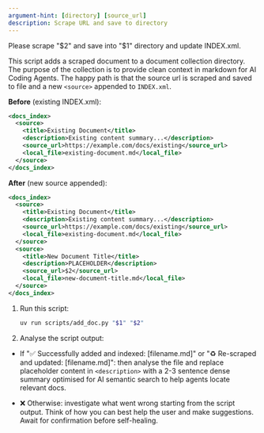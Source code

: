 ```yaml
---
argument-hint: [directory] [source_url]
description: Scrape URL and save to directory
---
```


Please scrape "$2" and save into "$1" directory and update INDEX.xml.

This script adds a scraped document to a document collection directory. The purpose of the collection is to provide clean context in markdown for AI Coding Agents. The happy path is that the source url is scraped and saved to file and a new `<source>` appended to `INDEX.xml`.

**Before** (existing INDEX.xml):

```xml
<docs_index>
  <source>
    <title>Existing Document</title>
    <description>Existing content summary...</description>
    <source_url>https://example.com/docs/existing</source_url>
    <local_file>existing-document.md</local_file>
  </source>
</docs_index>
```

**After** (new source appended):

```xml
<docs_index>
  <source>
    <title>Existing Document</title>
    <description>Existing content summary...</description>
    <source_url>https://example.com/docs/existing</source_url>
    <local_file>existing-document.md</local_file>
  </source>
  <source>
    <title>New Document Title</title>
    <description>PLACEHOLDER</description>
    <source_url>$2</source_url>
    <local_file>new-document-title.md</local_file>
  </source>
</docs_index>
```

1. Run this script:

   ```bash
   uv run scripts/add_doc.py "$1" "$2"
   ```

2. Analyse the script output:

- If "✅ Successfully added and indexed: [filename.md]" or "♻️ Re-scraped and updated: [filename.md]": then analyse the file and replace placeholder content in `<description>` with a 2-3 sentence dense summary optimised for AI semantic search to help agents locate relevant docs.

- ❌ Otherwise: investigate what went wrong starting from the script output. Think of how you can best help the user and make suggestions. Await for confirmation before self-healing.
